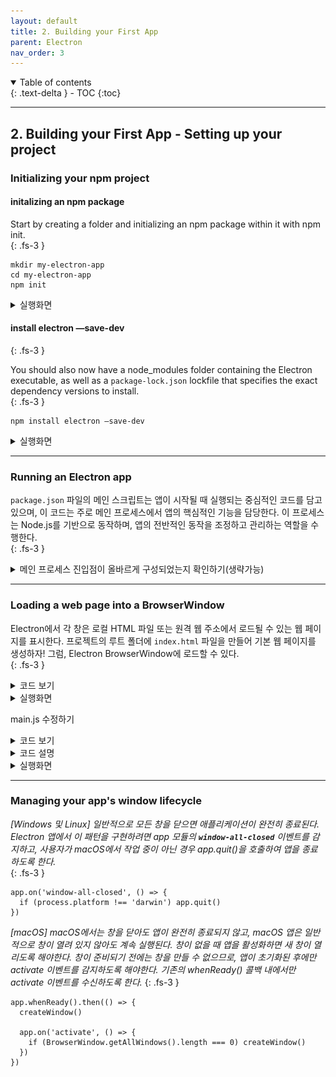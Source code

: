 ```yaml
---
layout: default
title: 2. Building your First App
parent: Electron
nav_order: 3
---
```


<details open markdown="block">
  <summary>
    Table of contents
  </summary>
  {: .text-delta }
- TOC
{:toc}
</details>

---
## 2. Building your First App - Setting up your project
### Initializing your npm project

#### initalizing an npm package 
Start by creating a folder and initializing an npm package within it with npm init.  
{: .fs-3 }   


```
mkdir my-electron-app
cd my-electron-app
npm init
```
<details>
<summary>
  실행화면     
</summary>
<div markdown="1">

![web_application32.png](https://github.com/Sujinkim-625/Sujinkim-625.github.io/blob/main/docs/1.nims/image/web_application32.png?raw=true)    
This command will prompt you to configure some fields in your package.json.   
{: .fs-3 }   


![web_application33.png](https://github.com/Sujinkim-625/Sujinkim-625.github.io/blob/main/docs/1.nims/image/web_application33.png?raw=true)  
package.json이 생성된 것을 볼 수 있다. (”main”: index.js → main.js로 바꿔준다.)   
{: .fs-3 }   

AS-IS   
{: .fs-3 }   

![web_application34.png](https://github.com/Sujinkim-625/Sujinkim-625.github.io/blob/main/docs/1.nims/image/web_application34.png?raw=true) 

TO-BE   
{: .fs-3 }   

![web_application35.png](https://github.com/Sujinkim-625/Sujinkim-625.github.io/blob/main/docs/1.nims/image/web_application35.png?raw=true) 

</div>
</details>

#### install electron —save-dev       
{: .fs-3 }   

You should also now have a node_modules folder containing the Electron executable, as well as a `package-lock.json` lockfile that specifies the exact dependency versions to install.   
{: .fs-3 }   

```
npm install electron —save-dev
```

<details>
<summary>
실행화면     
</summary>
<div markdown="1">

![web_application36.png](https://github.com/Sujinkim-625/Sujinkim-625.github.io/blob/main/docs/1.nims/image/web_application36.png?raw=true) 

node_modules, `package-lock.json`, `package.json` 코드에 devDependencies가 추가되었다!   
{: .fs-3 }   

![web_application37.png](https://github.com/Sujinkim-625/Sujinkim-625.github.io/blob/main/docs/1.nims/image/web_application37.png?raw=true) 
</div>
</details>

---

### Running an Electron app

`package.json` 파일의 메인 스크립트는 앱이 시작될 때 실행되는 중심적인 코드를 담고 있으며, 이 코드는 주로 메인 프로세스에서 앱의 핵심적인 기능을 담당한다. 이 프로세스는 Node.js를 기반으로 동작하며, 앱의 전반적인 동작을 조정하고 관리하는 역할을 수행한다.   
{: .fs-3 }   

<details>
<summary>
메인 프로세스 진입점이 올바르게 구성되었는지 확인하기(생략가능)
</summary>
<div markdown="1">
Electron의 메인 프로세스는 일반적인 Node.js 환경과 유사하게 동작한다. 따라서 electron 명령을 사용하여 메인 프로세스 스크립트를 실행하면, Node.js에서 사용되는 모듈이나 기능들을 Electron 메인 프로세스에서도 활용할 수 있다.   
{: .fs-3 }   

```
//main.js
// Create a main.js file in the root folder of your project
console.log('Hello from Electron')
```

```
//package.json
//script 안에 start 코드를 추가.
"scripts": {
    "start": "electron .",
    "test": "echo \"Error: no test specified\" && exit 1"
  },
```
개발 모드에서 Electron을 실행하려면 터미널에서 다음과 같은 명령어를 사용   
{: .fs-3 }   

```
npm run start
```
<details>
<summary>
실행화면     
</summary>
<div markdown="1">

![web_application38.png](https://github.com/Sujinkim-625/Sujinkim-625.github.io/blob/main/docs/1.nims/image/web_application38.png?raw=true) 
![web_application39.png](https://github.com/Sujinkim-625/Sujinkim-625.github.io/blob/main/docs/1.nims/image/web_application39.png?raw=true) 
![web_application40.png](https://github.com/Sujinkim-625/Sujinkim-625.github.io/blob/main/docs/1.nims/image/web_application40.png?raw=true) 
</div>
</details>

</div>
</details>

---
### Loading a web page into a BrowserWindow

Electron에서 각 창은 로컬 HTML 파일 또는 원격 웹 주소에서 로드될 수 있는 웹 페이지를 표시한다. 프로젝트의 루트 폴더에 `index.html` 파일을 만들어 기본 웹 페이지를 생성하자! 그럼, Electron BrowserWindow에 로드할 수 있다.   
{: .fs-3 }   

<details>
<summary>
코드 보기     
</summary>
<div markdown="1">

```
//index.html
<!DOCTYPE html>
<html>
  <head>
    <meta charset="UTF-8" />
    <!-- https://developer.mozilla.org/en-US/docs/Web/HTTP/CSP -->
    <meta
      http-equiv="Content-Security-Policy"
      content="default-src 'self'; script-src 'self'"
    />
    <meta
      http-equiv="X-Content-Security-Policy"
      content="default-src 'self'; script-src 'self'"
    />
    <title>Hello from Electron renderer!</title>
  </head>
  <body>
    <h1>Hello from Electron renderer!</h1>
    <p>👋</p>
  </body>
</html>
```
</div>
</details>

<details>
<summary>
실행화면     
</summary>
<div markdown="1">

![web_application41.png](https://github.com/Sujinkim-625/Sujinkim-625.github.io/blob/main/docs/1.nims/image/web_application41.png?raw=true) 
</div>
</details>

main.js 수정하기   

<details>
<summary>
코드 보기     
</summary>
<div markdown="1">

```
//main.js
const { app, BrowserWindow } = require('electron')

const createWindow = () => {
  const win = new BrowserWindow({
    width: 800,
    height: 600
  })

  win.loadFile('index.html')
}

app.whenReady().then(() => {
  createWindow()
})
```

</div>
</details>

<details>
<summary>
코드 설명     
</summary>
<div markdown="1">
Importing two Electron modules with CommonJS module syntax
{: .fs-3 }   

- *app: 전반적인 애플리케이션 이벤트 라이프사이클을 제어*
- *BrowserWindow: 애플리케이션 창의 생성과 관리를 담당*
{: .fs-3 }   

```
const { app, BrowserWindow } = require('electron')
```

Writing a reusable function to instantiate windows (재사용 가능한 함수를 작성하여 창을 생성)
{: .fs-3 }   

- *createWindow() 함수는 새로운 BrowserWindow 인스턴스를 생성하고, 해당 창의 구성을 설정하며(width, height, webPreferences 등), index.html 파일을 창에 로드*
{: .fs-3 }   

```
const createWindow = () => {
  const win = new BrowserWindow({
    width: 800,
    height: 600
  })

  win.loadFile('index.html')
}
```

Calling your function when the app is ready
{: .fs-3 }   

- *Electron에서 BrowserWindow은 app 모듈의 ready 이벤트가 발생한 후에만 생성할 수 있다. app.whenReady() API를 사용하고 해당 프로미스가 이행되면 createWindow()을 호출함으로써 이 이벤트를 기다릴 수 있다.*
- *애플리케이션이 초기화되고 필요한 설정이 완료된 후에 창을 생성하도록 보장*
{: .fs-3 }   

```
app.whenReady().then(() => {
  createWindow()
})
```

이제, Electron 애플리케이션의 시작 명령을 실행하면 성공적으로 웹 페이지가 표시되는 창이 열릴 것이다!
{: .fs-3 }   

</div>
</details>

<details>
<summary>
실행화면     
</summary>
<div markdown="1">

![web_application42.png](https://github.com/Sujinkim-625/Sujinkim-625.github.io/blob/main/docs/1.nims/image/web_application42.png?raw=true)

![web_application43.png](https://github.com/Sujinkim-625/Sujinkim-625.github.io/blob/main/docs/1.nims/image/web_application43.png?raw=true) 
</div>
</details>

---
### Managing your app's window lifecycle

*[Windows 및 Linux] 일반적으로 모든 창을 닫으면 애플리케이션이 완전히 종료된다. Electron 앱에서 이 패턴을 구현하려면 app 모듈의 **`window-all-closed`** 이벤트를 감지하고, 사용자가 macOS에서 작업 중이 아닌 경우 app.quit()을 호출하여 앱을 종료하도록 한다.*   
{: .fs-3 }   

```
app.on('window-all-closed', () => {
  if (process.platform !== 'darwin') app.quit()
})
```
*[macOS] macOS에서는 창을 닫아도 앱이 완전히 종료되지 않고, macOS 앱은 일반적으로 창이 열려 있지 않아도 계속 실행된다. 창이 없을 때 앱을 활성화하면 새 창이 열리도록 해야한다. 창이 준비되기 전에는 창을 만들 수 없으므로, 앱이 초기화된 후에만 activate 이벤트를 감지하도록 해야한다. 기존의 whenReady() 콜백 내에서만 activate 이벤트를 수신하도록 한다.*
{: .fs-3 }   

```
app.whenReady().then(() => {
  createWindow()

  app.on('activate', () => {
    if (BrowserWindow.getAllWindows().length === 0) createWindow()
  })
})
```